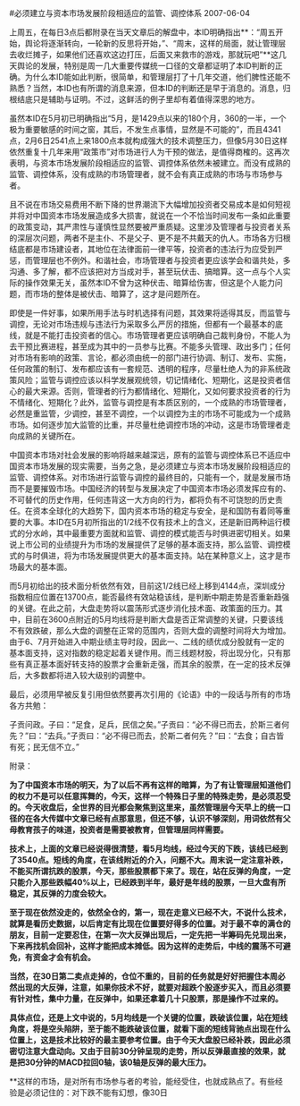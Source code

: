 #必须建立与资本市场发展阶段相适应的监管、调控体系
2007-06-04

上周五，在每日3点后都附录在当天文章后的解盘中，本ID明确指出**：“周五开始，舆论将逐渐转向，一轮新的反思将开始，”、“周末，这样的局面，就让管理层去收烂摊子，如果他们还喜欢这边打压，后面又来救市的游戏，那就玩吧”**这几天舆论的发展，特别是周一几大重要传媒统一口径的文章都证明了本ID判断的正确。为什么本ID能如此判断，很简单，和管理层打了十几年交道，他们脾性还能不熟悉？当然，本ID也有所谓的消息来源，但本ID的判断还是早于消息的。消息，归根结底只是辅助与证明。不过，这鲜活的例子里却有着值得深思的地方。
 


虽然本ID在5月初已明确指出“5月，是1429点以来的180个月，360的一半，一个极为重要敏感的时间之窗，其后，不发生点事情，显然是不可能的”，而且4341点，2月6日2541点上来1800点本就构成强大的技术调整压力，但像5月30日这样依然重复十几年来用“政策市”对市场进行人为干预的做法，是值得商榷的。这再次表明，与资本市场发展阶段相适应的监管、调控体系依然未被建立。而没有成熟的监管、调控体系，没有成熟的市场管理者，就不会有真正成熟的市场与市场参与者。


 


且不说在市场交易费用不断下降的世界潮流下大幅增加投资者交易成本是如何短视并将对中国资本市场发展造成多大损害，就说在一个不恰当时间发布一条如此重要的政策变动，其严肃性与谨慎性显然要被严重质疑。这里涉及管理者与投资者关系的深层次问题，两者不是主仆、不是父子、更不是不共戴天的仇人。市场各方归根结底都是市场建设者，其地位在法律面前一律平等，投资者的违法行为应受到严惩，而管理层也不例外。和谐社会，市场管理者与投资者更应该学会和谐共处，多沟通、多了解，都不应该把对方当成对手，甚至玩伏击、搞暗算。这一点与个人实际的操作效果无关，虽然本ID不曾为这种伏击、暗算给伤害，但这是个人能力问题，而市场的整体是被伏击、暗算了，这才是问题所在。


 


即使是一件好事，如果所用手法与时机选择有问题，其效果将适得其反，而监管与调控，无论对市场违规与违法行为采取多么严厉的措施，但都有一个最基本的底线，就是不能打击投资者的信心。市场管理者更应该明确自己裁判身份，不能人为去干预比赛进程，甚至成为其中的一员参与比赛。不能多头管理、政出多门；任何对市场有影响的政策、言论，都必须由统一的部门进行协调、制订、发布、实施，任何政策的制订、发布都应该有一套规范、透明的程序，尽量杜绝人为的非系统政策风险；监管与调控应该以科学发展观统领，切记情绪化、短期化，这是投资者信心的最大来源。否则，管理者的行为都情绪化、短期化，又如何要求投资者的行为不情绪化、短期化？此外，监管与调控是有本质区别的，一个成熟的市场管理者，必然是重监管，少调控，甚至不调控，一个以调控为主的市场不可能成为一个成熟市场。如何逐步加大监管的比重，并尽量杜绝调控市场的冲动，这是市场管理者走向成熟的关键所在。


 


中国资本市场对社会发展的影响将越来越深远，原有的监管与调控体系已不适应中国资本市场发展的现实需要，当务之急，是必须建立与资本市场发展阶段相适应的监管、调控体系。对市场进行监管与调控的最终目的，只能有一个，就是发展市场而不是要摧毁市场。中国经济的转型与发展决定了中国资本市场必须发挥应有的、不可替代的历史作用，任何违背这一大方向的行为，都将负有不可饶恕的历史责任。在资本全球化的大趋势下，国内资本市场的稳定与安全，是和国防有着同等重要的大事。本ID在5月初所指出的1/2线不仅有技术上的含义，还是新旧两种运行模式的分水岭，其中最重要方面就和监管、调控的模式能否与时俱进密切相关。如果说上市公司的业绩提升为市场的发展提供了足够的基本面支持，那么监管、调控模式的与时俱进，将为市场发展提供更大的基本面支持。站在某种意义上，这才是市场最大的基本面。


 


而5月初给出的技术面分析依然有效，目前这1/2线已经上移到4144点，深圳成分指数相应位置在13700点，能否最终有效站稳该线，是判断中期走势是否重新趋强的关键。在此之前，大盘走势将以震荡形式逐步消化技术面、政策面的压力。其中，目前在3600点附近的5月均线将是判断大盘是否正常调整的关键，只要该线不有效跌破，那么大盘的调整在正常的范围内，否则大盘的调整时间将大为增加。由于6、7月开始进入中期业绩主导时段，因此一、二线的绩优成分股就有一定的基本面支持，这对指数的稳定起着关键作用。而三线题材股，将出现分化，只有那些有真正基本面好转支持的股票才会重新走强，而其余的股票，在一定的技术反弹后，大多数都将进入较大级别的调整中。


 


最后，必须用早被反复引用但依然要再次引用的《论语》中的一段话与所有的市场各方共勉：


子贡问政。子曰：“足食，足兵，民信之矣。”子贡曰：“必不得已而去，於斯三者何先？”曰：“去兵。”子贡曰：“必不得已而去，於斯二者何先？”曰：“去食；自古皆有死；民无信不立。”



附录：


 


**为了中国资本市场的明天，为了以后不再有这样的暗算，为了有让管理层知道他们的权力不是可以任意挥舞的，今天，这样一个特殊日子里的特殊走势，是必须忍受的。今天收盘后，全世界的目光都会聚焦到这里来，虽然管理层今天早上的统一口径的在各大传媒中文章已经有点那意思，但还不够，认识不够深刻，用词依然有父母教育孩子的味道，投资者是需要被教育，但管理层同样需要。**


 


**技术上，上面的文章已经说得很清楚，看5月均线，经过今天的下跌，该线已经到了3540点。短线的角度，在该线附近的介入，问题不大。周末说一定注意补跌，不能买所谓抗跌的股票，今天，那些股票都下来了。现在，站在反弹的角度，一定只能介入那些跌幅40%以上，已经跌到半年，最好是年线的股票，一旦大盘有所稳定，其反弹的力度会较大。**


 


**至于现在依然没走的，依然全仓的，第一，现在走意义已经不大，不说什么技术，就算是看历史数据，以后肯定有比现在位置要好得多的位置。对于最不幸的满仓的朋友，目前一定要忍住，在第一次大反弹出现后，一定先把一半筹码先兑现出来，下来再找机会回补，这样才能把成本摊低。因为这样的走势后，中线的震荡不可避免，有资金才会有机会。**


 


**当然，在30日第二卖点走掉的，仓位不重的，目前的任务就是好好把握住本周必然出现的大反弹，注意，如果你技术不好，就要对超跌个股逐步买入，而且必须要有针对性，集中力量，在反弹中，如果还拿着几十只股票，那是操作不过来的。**


 


**具体点位，还是上文中说的，5月均线是一个关键的位置，跌破该位置，站在短线角度，将是空头陷阱，至于能不能跌破该位置，就看下面的短线背驰点出现在什么位置上，这是技术比较好的最主要参考位置。由于今天大盘股已经补跌，因此必须密切注意大盘动向。又由于目前30分钟呈现的走势，所以反弹最直接的效果，就是把30分钟的MACD拉回0轴，该0轴是反弹的最大压力。**


 


**这样的市场，是对所有市场参与者的考验，能经受住，也就成熟点了。有些经验是必须记住的：对下跌不能有幻想，像30日